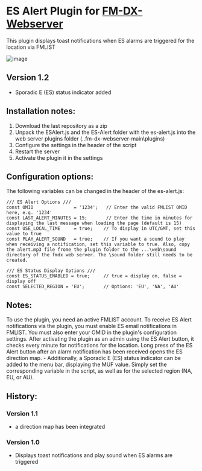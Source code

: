# ES Alert Plugin for [FM-DX-Webserver](https://github.com/NoobishSVK/fm-dx-webserver)

This plugin displays toast notifications when ES alarms are triggered for the location via FMLIST

![image](https://github.com/user-attachments/assets/dc137035-6a96-453f-b6e2-30818a277990)


## Version 1.2 

- Sporadic E (ES) status indicator added

## Installation notes:

1. 	Download the last repository as a zip
2.	Unpack the ESAlert.js and the ES-Alert folder with the es-alert.js into the web server plugins folder (..fm-dx-webserver-main\plugins)
3.  Configure the settings in the header of the script
4. 	Restart the server
5. 	Activate the plugin it in the settings

## Configuration options:

The following variables can be changed in the header of the es-alert.js:

    /// ES Alert Options ///
    const OMID               = '1234';   // Enter the valid FMLIST OMID here, e.g. '1234'
    const LAST_ALERT_MINUTES = 15;       // Enter the time in minutes for displaying the last message when loading the page (default is 15)
    const USE_LOCAL_TIME     = true;    // To display in UTC/GMT, set this value to true
    const PLAY_ALERT_SOUND   = true;    // If you want a sound to play when receiving a notification, set this variable to true. Also, copy the alert.mp3 file frome the plugin folder to the ...\web\sound directory of the fmdx web server. The \sound folder still needs to be created.
    
    /// ES Status Display Options ///
    const ES_STATUS_ENABLED = true;     // true = display on, false = display off
    const SELECTED_REGION = 'EU';       // Options: 'EU', 'NA', 'AU'

## Notes: 

To use the plugin, you need an active FMLIST account. To receive ES Alert notifications via the plugin, you must enable ES email notifications in FMLIST. You must also enter your OMID in the plugin's configuration settings. After activating the plugin as an admin using the ES Alert button, it checks every minute for notifications for the location. Long press of the ES Alert button after an alarm notification has been received opens the ES direction map. - Additionally, a Sporadic E (ES) status indicator can be added to the menu bar, displaying the MUF value. Simply set the corresponding variable in the script, as well as for the selected region (NA, EU, or AU).

## History:

### Version 1.1 

- a direction map has been integrated

### Version 1.0 

- Displays toast notifications and play sound when ES alarms are triggered
